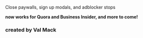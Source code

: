 Close paywalls, sign up modals, and adblocker stops

**now works for Quora and Business Insider, and more to come!**

### created by Val Mack
